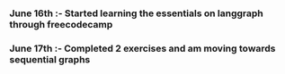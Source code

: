 ### June 16th :- Started learning the essentials on langgraph through freecodecamp

### June 17th :- Completed 2 exercises and am moving towards sequential graphs 

